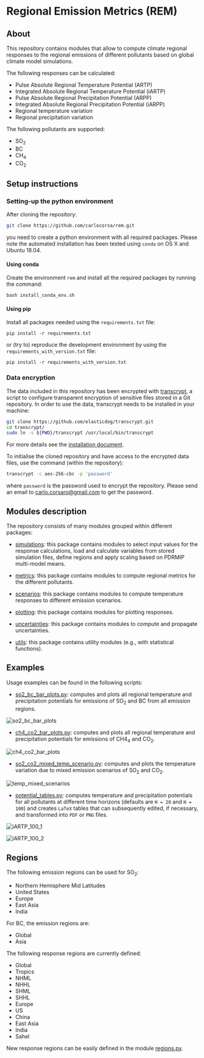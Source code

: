 # Regional Emission Metrics (REM)

## About

This repository contains modules that allow to compute climate regional responses to the regional emissions of different pollutants based on global climate model simulations.  

The following responses can be calculated:

* Pulse Absolute Regional Temperature Potential (ARTP)
* Integrated Absolute Regional Temperature Potential (iARTP)
* Pulse Absolute Regional Precipitation Potential (ARPP)
* Integrated Absolute Regional Precipitation Potential (iARPP)
* Regional temperature variation
* Regional precipitation variation

The following pollutants are supported:

* SO<sub>2</sub>
* BC
* CH<sub>4</sub>
* CO<sub>2</sub>

## Setup instructions

### Setting-up the python environment

After cloning the repository:

```bash
git clone https://github.com/carlocorsa/rem.git
```

you need to create a python environment with all required packages. 
Please note the automated installation has been tested using `conda` on OS X and Ubuntu 18.04.

#### Using conda

Create the environment `rem` and install all the required packages by running the command:

```
bash install_conda_env.sh
```

#### Using pip

Install all packages needed using the `requirements.txt` file:

```
pip install -r requirements.txt
```

or (try to) reproduce the development environment by using the `requirements_with_version.txt` file:

```
pip install -r requirements_with_version.txt
```

### Data encryption

The data included in this repository has been encrypted with [transcrypt](https://github.com/elasticdog/transcrypt), a script to configure transparent encryption of sensitive files stored in a Git repository.
In order to use the data, transcrypt needs to be installed in your machine:

```bash
git clone https://github.com/elasticdog/transcrypt.git
cd transcrypt/
sudo ln -s ${PWD}/transcrypt /usr/local/bin/transcrypt
```

For more details see the [installation document](https://github.com/elasticdog/transcrypt/blob/master/INSTALL.md).

To initialise the cloned repository and have access to the encrypted data files, use the command (within the repository):

```bash
transcrypt -c aes-256-cbc -p 'password'
```

where `password` is the password used to encrypt the repository. Please send an email to carlo.corsaro@gmail.com to get the password.

## Modules description

The repository consists of many modules grouped within different packages:

* [simulations](simulations): this package contains modules to select input values for the response calculations, load and calculate variables from stored simulation files, define regions and apply scaling based on PDRMIP multi-model means.

* [metrics](metrics): this package contains modules to compute regional metrics for the different pollutants.

* [scenarios](scenarios): this package contains modules to compute temperature responses to different emission scenarios.

* [plotting](plotting): this package contains modules for plotting responses.

* [uncertainties](uncertainties): this package contains modules to compute and propagate uncertainties.

* [utils](utils): this package contains utility modules (e.g., with statistical functions).

## Examples

Usage examples can be found in the following scripts:

* [so2_bc_bar_plots.py](so2_bc_bar_plots.py): computes and plots all regional temperature and precipitation potentials for emissions of SO<sub>2</sub> and BC from all emission regions.

![so2_bc_bar_plots](figures/SO2_BC_iARTP_bar_plot.png)

* [ch4_co2_bar_plots.py](ch4_co2_bar_plots.py): computes and plots all regional temperature and precipitation potentials for emissions of CH4<sub>4</sub> and CO<sub>2</sub>.

![ch4_co2_bar_plots](figures/CH4_CO2_ARPP_bar_plot.png)

* [so2_co2_mixed_temp_scenario.py](so2_co2_mixed_temp_scenario.py): computes and plots the temperature variation due to mixed emission scenarios of SO<sub>2</sub> and CO<sub>2</sub>.

![temp_mixed_scenarios](figures/SO2_CO2_temp_mixed_scenario_NHML_Europe.png)

* [potential_tables.py](potential_tables.py): computes temperature and precipitation potentials for all pollutants at different time horizons (defaults are `H = 20` and `H = 100`) and creates `LaTeX` tables that can subsequently edited, if necessary, and transformed into `PDF` or `PNG` files.

![iARTP_100_1](tables/iARTP_table_H100_1.png)

![iARTP_100_2](tables/iARTP_table_H100_2.png)

## Regions

The following emission regions can be used for SO<sub>2</sub>:

* Northern Hemisphere Mid Latitudes
* United States
* Europe
* East Asia
* India

For BC, the emission regions are:

* Global
* Asia

The following response regions are currently defined:

* Global
* Tropics
* NHML
* NHHL
* SHML
* SHHL
* Europe
* US
* China
* East Asia
* India
* Sahel

New response regions can be easily defined in the module [regions.py](simulations/regions.py).
